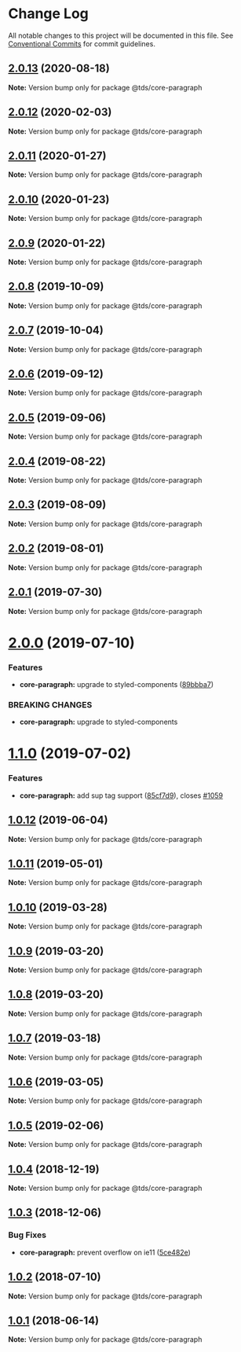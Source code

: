 # Change Log

All notable changes to this project will be documented in this file.
See [Conventional Commits](https://conventionalcommits.org) for commit guidelines.

## [2.0.13](https://github.com/telusdigital/tds/compare/@tds/core-paragraph@2.0.12...@tds/core-paragraph@2.0.13) (2020-08-18)

**Note:** Version bump only for package @tds/core-paragraph





## [2.0.12](https://github.com/telusdigital/tds/compare/@tds/core-paragraph@2.0.11...@tds/core-paragraph@2.0.12) (2020-02-03)

**Note:** Version bump only for package @tds/core-paragraph





## [2.0.11](https://github.com/telusdigital/tds/compare/@tds/core-paragraph@2.0.10...@tds/core-paragraph@2.0.11) (2020-01-27)

**Note:** Version bump only for package @tds/core-paragraph





## [2.0.10](https://github.com/telusdigital/tds/compare/@tds/core-paragraph@2.0.9...@tds/core-paragraph@2.0.10) (2020-01-23)

**Note:** Version bump only for package @tds/core-paragraph





## [2.0.9](https://github.com/telusdigital/tds/compare/@tds/core-paragraph@2.0.8...@tds/core-paragraph@2.0.9) (2020-01-22)

**Note:** Version bump only for package @tds/core-paragraph





## [2.0.8](https://github.com/telusdigital/tds/compare/@tds/core-paragraph@2.0.7...@tds/core-paragraph@2.0.8) (2019-10-09)

**Note:** Version bump only for package @tds/core-paragraph





## [2.0.7](https://github.com/telusdigital/tds/compare/@tds/core-paragraph@2.0.6...@tds/core-paragraph@2.0.7) (2019-10-04)

**Note:** Version bump only for package @tds/core-paragraph





## [2.0.6](https://github.com/telusdigital/tds/compare/@tds/core-paragraph@2.0.5...@tds/core-paragraph@2.0.6) (2019-09-12)

**Note:** Version bump only for package @tds/core-paragraph





## [2.0.5](https://github.com/telusdigital/tds/compare/@tds/core-paragraph@2.0.4...@tds/core-paragraph@2.0.5) (2019-09-06)

**Note:** Version bump only for package @tds/core-paragraph





## [2.0.4](https://github.com/telusdigital/tds/compare/@tds/core-paragraph@2.0.3...@tds/core-paragraph@2.0.4) (2019-08-22)

**Note:** Version bump only for package @tds/core-paragraph





## [2.0.3](https://github.com/telusdigital/tds/compare/@tds/core-paragraph@2.0.2...@tds/core-paragraph@2.0.3) (2019-08-09)

**Note:** Version bump only for package @tds/core-paragraph





## [2.0.2](https://github.com/telusdigital/tds/compare/@tds/core-paragraph@2.0.1...@tds/core-paragraph@2.0.2) (2019-08-01)

**Note:** Version bump only for package @tds/core-paragraph





## [2.0.1](https://github.com/telusdigital/tds/compare/@tds/core-paragraph@2.0.0...@tds/core-paragraph@2.0.1) (2019-07-30)

**Note:** Version bump only for package @tds/core-paragraph





# [2.0.0](https://github.com/telusdigital/tds/compare/@tds/core-paragraph@1.1.0...@tds/core-paragraph@2.0.0) (2019-07-10)


### Features

* **core-paragraph:** upgrade to styled-components ([89bbba7](https://github.com/telusdigital/tds/commit/89bbba7))


### BREAKING CHANGES

* **core-paragraph:** upgrade to styled-components





# [1.1.0](https://github.com/telusdigital/tds/compare/@tds/core-paragraph@1.0.12...@tds/core-paragraph@1.1.0) (2019-07-02)


### Features

* **core-paragraph:** add sup tag support ([85cf7d9](https://github.com/telusdigital/tds/commit/85cf7d9)), closes [#1059](https://github.com/telusdigital/tds/issues/1059)





## [1.0.12](https://github.com/telusdigital/tds/compare/@tds/core-paragraph@1.0.11...@tds/core-paragraph@1.0.12) (2019-06-04)

**Note:** Version bump only for package @tds/core-paragraph

## [1.0.11](https://github.com/telusdigital/tds/compare/@tds/core-paragraph@1.0.10...@tds/core-paragraph@1.0.11) (2019-05-01)

**Note:** Version bump only for package @tds/core-paragraph

## [1.0.10](https://github.com/telusdigital/tds/compare/@tds/core-paragraph@1.0.9...@tds/core-paragraph@1.0.10) (2019-03-28)

**Note:** Version bump only for package @tds/core-paragraph

## [1.0.9](https://github.com/telusdigital/tds/compare/@tds/core-paragraph@1.0.8...@tds/core-paragraph@1.0.9) (2019-03-20)

**Note:** Version bump only for package @tds/core-paragraph

## [1.0.8](https://github.com/telusdigital/tds/compare/@tds/core-paragraph@1.0.7...@tds/core-paragraph@1.0.8) (2019-03-20)

**Note:** Version bump only for package @tds/core-paragraph

## [1.0.7](https://github.com/telusdigital/tds/compare/@tds/core-paragraph@1.0.6...@tds/core-paragraph@1.0.7) (2019-03-18)

**Note:** Version bump only for package @tds/core-paragraph

## [1.0.6](https://github.com/telusdigital/tds/compare/@tds/core-paragraph@1.0.5...@tds/core-paragraph@1.0.6) (2019-03-05)

**Note:** Version bump only for package @tds/core-paragraph

## [1.0.5](https://github.com/telusdigital/tds/compare/@tds/core-paragraph@1.0.4...@tds/core-paragraph@1.0.5) (2019-02-06)

**Note:** Version bump only for package @tds/core-paragraph

<a name="1.0.4"></a>

## [1.0.4](https://github.com/telusdigital/tds/compare/@tds/core-paragraph@1.0.3...@tds/core-paragraph@1.0.4) (2018-12-19)

**Note:** Version bump only for package @tds/core-paragraph

<a name="1.0.3"></a>

## [1.0.3](https://github.com/telusdigital/tds/compare/@tds/core-paragraph@1.0.2...@tds/core-paragraph@1.0.3) (2018-12-06)

### Bug Fixes

- **core-paragraph:** prevent overflow on ie11 ([5ce482e](https://github.com/telusdigital/tds/commit/5ce482e))

<a name="1.0.2"></a>

## [1.0.2](https://github.com/telusdigital/tds/compare/@tds/core-paragraph@1.0.1...@tds/core-paragraph@1.0.2) (2018-07-10)

**Note:** Version bump only for package @tds/core-paragraph

<a name="1.0.1"></a>

## [1.0.1](https://github.com/telusdigital/tds/compare/@tds/core-paragraph@1.0.0...@tds/core-paragraph@1.0.1) (2018-06-14)

**Note:** Version bump only for package @tds/core-paragraph
